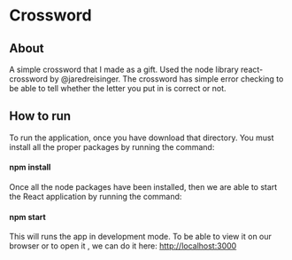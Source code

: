 # Crossword

## About

A simple crossword that I made as a gift. Used the node library react-crossword by @jaredreisinger. The crossword has simple error checking to be able to tell whether the letter you put in is correct or not.

## How to run

To run the application, once you have download that directory. You must install all the proper packages by running the command:

#### npm install

Once all the node packages have been installed, then we are able to start the React application by running the command:

#### npm start

This will runs the app in development mode. To be able to view it on our browser or to open it , we can do it here: [http://localhost:3000](http://localhost:3000) 
